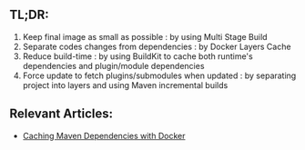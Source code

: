 ## TL;DR:
1. Keep final image as small as possible : by using Multi Stage Build 
2. Separate codes changes from dependencies : by  Docker Layers Cache
3. Reduce build-time : by using BuildKit to cache both runtime's dependencies and plugin/module dependencies
4. Force update to fetch plugins/submodules when updated : by separating project into layers and using Maven incremental builds

## Relevant Articles:

- [Caching Maven Dependencies with Docker](https://www.baeldung.com/ops/docker-cache-maven-dependencies)
